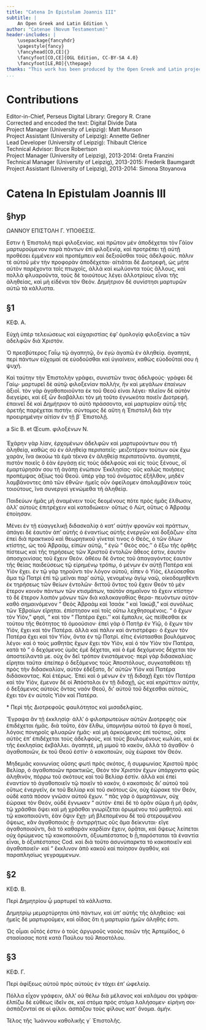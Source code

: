 ```yaml
---
title: "Catena In Epistulam Joannis III"
subtitle: |
	An Open Greek and Latin Edition \ 
author: "Catenae (Novum Testamentum)"
header-includes: | 
	\usepackage{fancyhdr}
	\pagestyle{fancy}
	\fancyhead[CO,CE]{}
	\fancyfoot[CO,CE]{OGL Edition, CC-BY-SA 4.0}
	\fancyfoot[LE,RO]{\thepage}
thanks: "This work has been produced by the Open Greek and Latin project through the help of volunteers. See contributions for details."
...
```


# Contributions  

Editor-in-Chief, Perseus Digital Library: Gregory R. Crane  
 Corrected and encoded the text: Digital Divide Data  
 Project Manager (University of Leipzig): Matt Munson  
 Project Assistant (University of Leipzig): Annette Geßner  
 Lead Developer (University of Leipzig): Thibault Clérice  
 Technical Advisor: Bruce Robertson  
 Project Manager (University of Leipzig), 2013-2014: Greta Franzini  
 Technical Manager (University of Leipzig), 2013-2015: Frederik Baumgardt  
 Project Assistant (University of Leipzig), 2013-2014: Simona Stoyanova  

# Catena In Epistulam Joannis III  

## §hyp  

<pb n="149"/>
<head>ΩΑΝΝΟΥ ΕΠΙΣTΟΛH Γ.
ΥΠΟΘΕΣΙΣ.</head>
<p>Εστιν ἡ Ἐπιστολἠ περὶ φιλοξενίας. καὶ πρῶτον μὲν ἀποδέχεται
τὸν Γάϊον μαρτυρούμενον παρὰ πάντων ἐπὶ φιλοξενίᾳ, καὶ
προτρέπει τῇ αὐτῇ προθέσει ἐμμένειν καὶ προπέμπειν καὶ δεξιοῦσθαι <lb n="5"/>
τοὺς ἀδελφούς. πάλιν τὲ αὐτοῦ μὲν τὴν προφορὰν
ἀποδέχεται· αἰτιᾶται δὲ Διοτρεφῆ, ὡς μήτε αὐτὸν παρέχοντα
τοῖς πτωχοῖς, ἀλλὰ καὶ κωλύοντα τοὺς ἄλλους, καὶ πολλὰ
φλυαροῦντα, τοὺς δὲ τοιούτους λέγει ἀλλοτρίους εἶναι τῆς ἀληθείας,
καὶ μὴ εἰδέναι τὸν Θεόν. Δημήτριον δὲ συνίστησι μαρτυρῶν <lb n="10"/>
αὐτῶ τὰ κάλλιστα.</p>  

## §1  

<head>ΚΕΦ. Α.</head>

<p>Εὐχὴ ὑπὲρ τελειώσεως καὶ εὐχαριστίας ἐφ’ ὁμολογίᾳ φιλοξενίας a τῶν
ἀδελφῶν διὰ Χριστόν.</p>
<lb n="1"/> <p>Ὁ πρεσβύτερος Γαΐῳ τῷ ἀγαπητῷ, ὃν ἐγὼ ἀγαπῶ ἐν <lb n="15"/>
ἀληθείᾳ. ἀγαπητὲ, περὶ πάντων εὔχομαί σε εὐοδοῦσθαι
καὶ ὑγιαίνειν, καθὼς εὐοδοῦταί σου ἡ ψυχή.</p>
<p>Καὶ ταύτην τὴν Έπιστολὴν γράφει, συνιστῶν τινας ἀδελφούς·
γράφει δὲ Γαίῳ· μαρτυρεῖ δὲ αὐτῷ φιλοξενίαν πολλὴν, ἣν καὶ
μεγάλων ἐπαίνων ἀξιοῖ. τὸν γὰρ ἀγαθοποιοῦντα ἐκ τοῦ Θεοῦ εἰναι <lb n="20"/>
λέγει· πλεῖον δὲ αὐτὸν διεγείρει, καὶ ἐξ ὧν διαβάλλει τὸν μὴ
τοῦτο ἐγνωκότα ποιεῖν Διοτρεφῆ. ἐπαινεῖ δὲ καὶ Δημήτριον τὸ
αὐτὸ πράσσοντα, καὶ μαρτυρίαν αὐτῷ τῆς ἀρετῆς παρέχεται
πιστήν. σύντομος δὲ αὕτη ἡ Ἐπιστολὴ διὰ τὴν προειρημένην
αἰτίαν ἐν τῇ β΄ Ἐπιστολῇ.</p> <lb n="25"/>
<note type="footnote">a Sic B. et Œcum. φιλοξένων Ν.</note>

<pb n="150"/>
<lb n="3"/> <p>Ἐχάρην γὰρ λίαν, ἐρχομένων ἀδελφῶν καὶ μαρτυρούντων
σου τῆ ἀληθείᾳ, καθὼς σὺ ἐν ἀληθείᾳ περιπατεῖς·
<lb n="4"/> μειζοτέραν τούτων οὐκ ἔχω χαρὰν, ἵνα ἀκούω τὰ
<lb n="5"/> ἐμὰ τέκνα ἐν ἀληθείᾳ περιπατοῦντα. ἀγαπητὲ, πιστὸν
ποιεῖς ὃ ἐὰν ἐργάσῃ εἰς τοὺς ἀδελφοὺς καὶ εἰς τοὺς <lb n="5"/>
<lb n="6"/> ξένους, οἳ ἐμαρτύρησάν σου τῆ ἀγάπῃ ἐνώπιον Ἐκκλησίας·
οὓς καλῶς ποιήσεις προπέμψας ἀξίως τοῦ Θεοῦ.
<lb n="7"/> ὑπὲρ γὰρ τοῦ ὀνόματος ἐξῆλθον, μηδὲν λαμβάνοντες
<lb n="8"/> ἀπὸ τῶν ἐθνῶν· ἡμεῖς οὖν ὀφείλομεν ἀπολαμβάνειν τοὺς
τοιούτους, ἵνα συνεργοὶ γενώμεθα τῆ ἀληθείᾳ.</p> <lb n="10"/>
<p>Παιδεύων ἡμᾶς μὴ ἀναμένειν τοὺς δεομένους πότε πρὸς ἡμᾶς
ἔλθωσιν, ἀλλ’ αὐτοὺς ἐπιτρέχειν καὶ καταδιώκειν· οὕτως ὁ Λὼτ,
οὕτως ὁ Ἀβραὰμ ἐποίησαν.</p>
<p>Μένει ἐν τῇ εὐαγγελικῇ διδασκαλίᾳ ὁ κατ’ αὐτὴν φρονῶν καὶ
πράττων, ἀπάγει δὲ ἑαυτὸν ἀπ’ αὐτῆς ὁ ἐναντίως αὐτῆς ἐνεργῶν καὶ <lb n="15"/>
δοξάζων· εἶτα ἐπεὶ διὰ πρακτικοῦ καὶ θεωρητικοῦ γίνεταί τινος ὁ
Θεὸς, ὁ τῶν ὅλων κτίστης, ὡς τοῦ Ἀβραὰμ, εἰπὼν αὐτῷ, “ ἐγὼ
“ Θεὸς σός.’’ ὁ ἔξω τῆς ὀρθῆς πίστεως καὶ τῆς τηρήσεως τῶν
Χριστοῦ ἐντολῶν ἄθεος ἐστιν, ἑαυτὸν ἀποσχοινίσας τοῦ ἔχειν Θεόν.
ἀθέου δὲ ὄντος τοῦ ἀπαγαγόντος ἑαυτὸν τῆς θείας παιδεύσεως τῷ <lb n="20"/>
εἰρημένῳ τρόπῳ, ὁ μένων ἐν αὐτῇ Πατέρα καὶ Υἱὸν ἔχει. ἐν τῷ
γὰρ τηροῦντι τὸν λόγον αὐτοῦ, εἶπεν ὁ Υἱὸς, ἐλεύσεσθαι ἅμα τῷ
Πατρὶ ἐπὶ τῷ μεῖναι παρ’ αὐτῷ, γενομένῳ ἁγίῳ ναῷ, οἰκοδομηθέντι
ἐκ τηρήσεως τῶν θείων ἐντολῶν· διττοῦ ὄντος τοῦ ἔχειν Θεόν τὸ μὲν
ἕτερον κοινὸν πάντων τῶν κτισμάτων, ταὐτὸν σημαῖνον τὸ ἔχειν <lb n="25"/>
κτίστην· τὸ δὲ ἕτερον λοιπὸν μόνων τῶν διὰ καλοκαγαθίας θερα-
πευόντων αὐτόν· καθὸ σημαινόμενον “ Θεὸς Ἀβραὰμ καὶ Ἰσαὰκ
“ καὶ Ἰακὼβ,” καὶ συνόλως τῶν Ἑβραίων εἴρηται. ἐπίστησον
καὶ τοῖς οὕτω λεχθησομένοις. “ ὁ ἔχων τὸν Υἱὸν,” φησὶ, “ καὶ τὸν
“ Πατέρα ἔχει.’’ καὶ ἔμπαλιν, ὡς πείθεσθαι ἐκ τούτου τῆς θεότητος <lb n="30"/>
τὸ ὁμοούσιον· ἐπεὶ γὰρ ὁ Πατὴρ ἐν Υἱῷ, ὁ ἔχων τὸν Υἱὸν, ἔχει
καὶ τὸν Πατέρα. ἀλλὰ καὶ πάλιν καὶ ἀντιστρέφει· ὁ ἔχων τὸν
Πατέρα ἔχει καὶ τὸν Υἱὸν, ὄντα ἐν τῷ Πατρί. εἴτις ἐνίστασθαι
βουλόμενος λέγοι· καὶ ὁ τοὺς μαθητὰς ἔχων ἔχει τὸν Υἱὸν, καὶ ὁ

<pb n="151"/>
τὸν Υἱὸν τὸν Πατέρα, κατὰ τὸ “ ὁ δεχόμενος ὑμᾶς ἐμὲ δέχεται, καὶ
ὁ ἐμὲ δεχόμενος δέχεται τὸν ἀποστείλαντά με. οὐχ ὃν δεῖ τρόπον
ἐνιστάμενος· περὶ γὰρ διδασκαλίας εἴρηται ταῦτα· ἐπείπερ ὁ
δεξάμενος τοὺς Ἀποστόλους, συγκαταθέσει τῇ πρὸς τὴν διδασκαλίαν,
αὐτὸν ἐδέξατο, δι’ αὐτῶν Υἱὸν καὶ Πατέρα διδάσκοντας. Καὶ <lb n="5"/>
ἑτέρως. Ἐπεὶ καὶ ὁ μένων ἐν τῇ διδαχῇ ἔχει τὸν Πατέρα καὶ τὸν
Υἱὸν, ἔμενον δὲ οἱ Ἀπόστολοι ἐν τῇ διδαχῇ, ὡς καὶ κηρύττειν αὐτὴν,
ὁ δεξάμενος αὐτοὺς ὄντας ναὸν Θεοῦ, δι’ αὐτοῦ τοῦ δέχεσθαι
αὐτοὺς, ἔχει τὸν ἐν αὐτοῖς Υἱὸν καὶ Πατέρα.</p>
<p>* Περὶ τῆς Διοτρεφοῦς φαυλότητος καὶ μισαδελφίας.</p> <lb n="10"/>
<lb n="9"/> <p>Ἔγραψα ἂν τῇ ἐκκλησίᾳ· ἀλλ’ ὁ φιλοπρωτεύων
<lb n="10"/> αὐτῶν Διοτρεφὴς οὐκ ἐπιδέχεται ἡμᾶς. διὰ τοῦτο, ἐὰν
ἔλθω, ὑπομνήσω αὐτοῦ τὰ ἔργα ἃ ποιεῖ, λόγοις πονηροῖς
φλυαρῶν ἡμᾶς· καὶ μὴ ἀρκούμενος ἐπὶ τούτοις,
οὔτε αὐτὸς ἐπ’ ἐπιδέχεται τοὺς ἀδελφοὺς, καὶ τοὺς βουλομένους <lb n="15"/>
<lb n="11"/> κωλύει, καὶ ἐκ τῆς ἐκκλησίας ἐκβάλλει. ἀγαπητὲ,
μὴ μιμοῦ τὸ κακὸν, ἀλλὰ τὸ ἀγαθόν· ὁ ἀγαθοποιῶν,
ἐκ τοῦ Θεοῦ ἐστίν· ὁ κακοποιῶν, οὐχ ἑώρακε τὸν
Θεόν.</p>
<p>Μηδεμιᾶς κοινωνίας οὔσης φωτὶ πρὸς σκότος, ἢ συμφωνίας <lb n="20"/>
Χριστοῦ πρὸς Βελίαρ, ὁ ἀγαθοποιῶν πρακτικῶς, Θεὸν τὸν Χριστὸν
ἔχων ὑπάρχοντα φῶς ἀληθινὸν, πόρρω τοῦ σκότους καὶ τοῦ Βελίαρ
ἐστίν. ἀλλὰ καὶ ἐπεὶ ἐναντίον τὸ ἀγαθοποιεῖν τῷ ποιεῖν τὸ κακὸν,
ὁ κακοποιὸς δι’ αὐτοῦ τοῦ οὕτως ἐνεργεῖν, ἐκ τοῦ Βελίαρ καὶ τοῦ
σκότους ὣν, οὐχ ἑώρακε τὸν Θεὸν, οὐδὲ κατὰ πόσον γνῶσιν αὐτοῦ <lb n="25"/>
ἔχων. “ πᾶς γὰρ ὁ ἁμαρτάνων, οὐχ ἑώρακε τὸν Θεὸν, οὐδὲ ἔγνωκεν
“ αὐτόν· ἐπεὶ δὲ τὸ ὁρᾶν σῶμα ἣ μὴ ὁρᾶν, τῷ χρᾶσθαι ὄψει καὶ μὴ
χρᾶσθαι γνωρίζεται ὁρωμένου τοῦ μαθητοῦ. καὶ τῷ κακοποιοῦντι,
ἐὰν ὄψιν ἔχῃ· μὴ βλεπομένου δὲ τοῦ στερουμένου ὄψεως, κἂν ἀγαθοποιὸς
ᾖ· ἀντιρρήτως οὓς ἅμα δείκνυται· εἴγε ἀγαθοποιοῦντι, διὰ <lb n="30"/>
τὸ καθαρὰν καρδίαν ἔχειν, ὁρᾶται, καὶ ὄψεως λείπεται οὐχ ὁρώμενος
τῷ κακοποιοῦντι, ὀξυωπέστατος b ᾖ,παρόσταται τὰ ἐναντία εἶναι,
<note type="footnote">b ὀξυπέστατος Cod.</note>

<pb n="152"/>
καὶ διὰ τοῦτο ἀσυνύπαρκτα τὸ κακοποιεῖν καὶ ἀγαθοποιεῖν· καὶ
“ ἔκκλινον ἀπὸ κακοῦ καὶ ποίησον ἀγαθὸν, καὶ παραπλησίως
γεγραμμενων.</p>  

## §2  

<head>ΚΕΦ. Β.</head>

<p>Περὶ Δημητρίου ᾧ μαρτυρεῖ τὰ κάλλιστα.</p> <lb n="5"/>
<lb n="12"/> <p>Δημητρίῳ μεμαρτύρηται ὑπὸ πάντων, καὶ ὑπ’ αὐτῆς
τῆς ἀληθείας· καὶ ἡμεῖς δὲ μαρτυροῦμεν, καὶ οἶδας ὅτι
ἡ μαρτυρία ἡμῶν ἀληθής ἐστι.</p>
<p>Ὡς οἶμαι οὗτός ἐστιν ὁ τοὺς ἀργυροῦς ναοὺς ποιῶν τῆς Ἀρτεμίδος,
ὁ στασίασας ποτὲ κατὰ Παύλου τοῦ Ἀποστόλου.</p> <lb n="10"/>  

## §3  

<head>ΚΕΦ. Γ.</head>

<p>Περὶ ἀφίξεως αὐτοῦ πρὸς αὐτοὺς ἐν τάχει ἐπ’ ὠφελείᾳ.</p>
<lb n="13"/> <p>Πόλλα εἶχον γράφειν, ἀλλ’ οὐ θέλω διὰ μέλανος καὶ
<lb n="14"/> καλάμου σοι γράψαι· ἐλπίζω δὲ εὐθέως ἰδεῖν σε, καὶ
<lb n="15"/> στόμα πρὸς στόμα λαλήσομεν· εἰρήνη σοι· ἀσπάζονταί <lb n="15"/>
σε οἱ φίλοι. ἀσπάζου τοὺς φίλους κατ’ ὄνομα.
ἀμήν.</p>
<p>Τέλος τῆς Ἰωάννου καθολικῆς γ΄ Ἐπιστολῆς.</p>  

